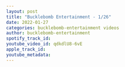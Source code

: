 ```yaml
---
layout: post
title: "Bucklebomb Entertainment - 1/26"
date: 2022-01-27
categories: bucklebomb-entertainment videos
author: bucklebomb-entertainment
spotify_track_id: 
youtube_video_id: qdkdlU8-6vE
apple_track_id: 
youtube_metadata: 
---
```

